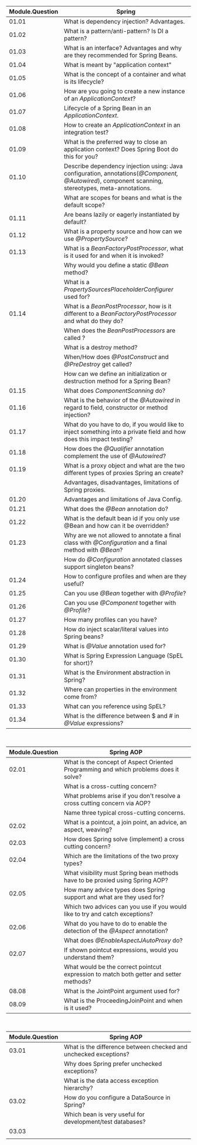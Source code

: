 | Module.Question | Spring                                                                                                                                             |
|-----------------|----------------------------------------------------------------------------------------------------------------------------------------------------|
| 01.01           | What is dependency injection? Advantages.                                                                                                          |
| 01.02           | What is a pattern/anti-pattern? Is DI a pattern?                                                                                                   |
| 01.03           | What is an interface? Advantages and why are they recommended for Spring Beans.                                                                    |
| 01.04           | What is meant by "application context"                                                                                                             |
| 01.05           | What is the concept of a container and what is its lifecycle?                                                                                      |
| 01.06           | How are you going to create a new instance of an *ApplicationContext*?                                                                             |
| 01.07           | Lifecycle of a Spring Bean in an *ApplicationContext*.                                                                                             |
| 01.08           | How to create an *ApplicationContext* in an integration test?                                                                                      |
| 01.09           | What is the preferred way to close an application context? Does Spring Boot do this for you?                                                       |
| 01.10           | Describe dependency injection using: Java configuration, annotations(*@Component, @Autowired*), component scanning, stereotypes, meta-annotations. |
|                 | What are scopes for beans and what is the default scope?                                                                                           |
| 01.11           | Are beans lazily or eagerly instantiated by default?                                                                                               |
| 01.12           | What is a property source and how can we use *@PropertySource*?                                                                                    |
| 01.13           | What is a *BeanFactoryPostProcessor*, what is it used for and when it is invoked?                                                                  |
|                 | Why would you define a static *@Bean* method?                                                                                                      |
|                 | What is a *PropertySourcesPlaceholderConfigurer* used for?                                                                                         |
| 01.14           | What is a *BeanPostProcessor*, how is it different to a *BeanFactoryPostProcessor* and what do they do?                                            |
|                 | When does the *BeanPostProcessors* are called ?                                                                                                    |
|                 | What is a destroy method?                                                                                                                          |
|                 | When/How does *@PostConstruct* and *@PreDestroy* get called?                                                                                       |
|                 | How can we define an initialization or destruction method for a Spring Bean?                                                                       |
| 01.15           | What does *ComponentScanning* do?                                                                                                                  |
| 01.16           | What is the behavior of the *@Autowired* in regard to field, constructor or method injection?&nbsp;                                                |
| 01.17           | What do you have to do, if you would like to inject something into a private field and how does this impact testing?&nbsp;                         |
| 01.18           | How does the *@Qualifier* annotation complement the use of *@Autowired*?&nbsp;                                                                     |
| 01.19           | What is a proxy object and what are the two different types of proxies Spring an create?                                                           |
|                 | Advantages, disadvantages, limitations of Spring proxies.&nbsp;                                                                                    |
| 01.20           | Advantages and limitations of Java Config.&nbsp;                                                                                                   |
| 01.21           | What does the *@Bean* annotation do?&nbsp;                                                                                                         |
| 01.22           | What is the default bean id if you only use @Bean and how can it be overridden?&nbsp;                                                              |
| 01.23           | Why are we not allowed to annotate a final class with *@Configuration* and a final method with *@Bean*?                                            |
|                 | How do *@Configuration* annotated classes support singleton beans?&nbsp;                                                                           |
| 01.24           | How to configure profiles and when are they useful?&nbsp;                                                                                          |
| 01.25           | Can you use *@Bean* together with *@Profile*?&nbsp;                                                                                                |
| 01.26           | Can you use *@Component* together with *@Profile*?&nbsp;                                                                                           |
| 01.27           | How many profiles can you have?&nbsp;                                                                                                              |
| 01.28           | How do inject scalar/literal values into Spring beans?&nbsp;                                                                                       |
| 01.29           | What is *@Value* annotation used for?&nbsp;                                                                                                        |
| 01.30           | What is Spring Expression Language (SpEL for short)?&nbsp;                                                                                         |
| 01.31           | What is the Environment abstraction in Spring?&nbsp;                                                                                               |
| 01.32           | Where can properties in the environment come from?                                                                                                 |
| 01.33           | What can you reference using SpEL?&nbsp;                                                                                                           |
| 01.34           | What is the difference between $ and # in *@Value* expressions?                                                                                    |

&nbsp;

| Module.Question | Spring AOP                                                                             |
|-----------------|----------------------------------------------------------------------------------------|
| 02.01           | What is the concept of Aspect Oriented Programming and which problems does it solve?   |
|                 | What is a cross-cutting concern?                                                       |
|                 | What problems arise if you don't resolve a cross cutting concern via AOP?              |
|                 | Name three typical cross-cutting concerns.                                             |
| 02.02           | What is a pointcut, a join point, an advice, an aspect, weaving?                       |
| 02.03           | How does Spring solve (implement) a cross cutting concern?                             |
| 02.04           | Which are the limitations of the two proxy types?                                      |
|                 | What visibility must Spring bean methods have to be proxied using Spring AOP?          |
| 02.05           | How many advice types does Spring support and what are they used for?                  |
|                 | Which two advices can you use if you would like to try and catch exceptions?           |
| 02.06           | What do you have to do to enable the detection of the *@Aspect* annotation?            |
|                 | What does *@EnableAspectJAutoProxy* do?                                                |
| 02.07           | If shown pointcut expressions, would you understand them?                              |
|                 | What would be the correct pointcut expression to match both getter and setter methods? |
| 08.08           | What is the JointPoint argument used for?                                              |
| 08.09           | What is the ProceedingJoinPoint and when is it used?                                   |

&nbsp;

| Module.Question | Spring AOP                                                       |
|-----------------|------------------------------------------------------------------|
| 03.01           | What is the difference between checked and unchecked exceptions? |
|                 | Why does Spring prefer unchecked exceptions?                     |
|                 | What is the data access exception hierarchy?                     |
| 03.02           | How do you configure a DataSource in Spring?                     |
|                 | Which bean is very useful for development/test databases?        |
| 03.03           |                                                                  |
|                 |                                                                  |
